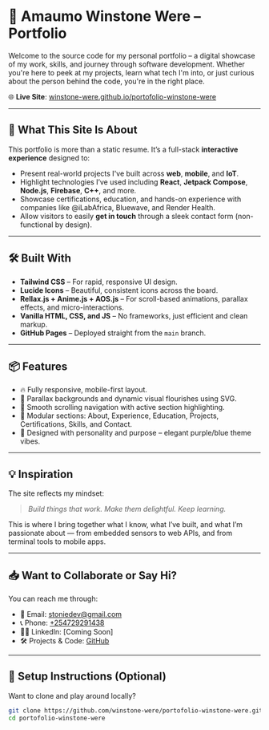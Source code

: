 # 🧠 Amaumo Winstone Were – Portfolio

Welcome to the source code for my personal portfolio – a digital showcase of my work, skills, and journey through software development. Whether you're here to peek at my projects, learn what tech I'm into, or just curious about the person behind the code, you're in the right place.

🌐 **Live Site**: [winstone-were.github.io/portofolio-winstone-were](https://winstone-were.github.io/portofolio-winstone-were)

---

## 🚀 What This Site Is About

This portfolio is more than a static resume. It’s a full-stack **interactive experience** designed to:

- Present real-world projects I've built across **web**, **mobile**, and **IoT**.
- Highlight technologies I’ve used including **React**, **Jetpack Compose**, **Node.js**, **Firebase**, **C++**, and more.
- Showcase certifications, education, and hands-on experience with companies like @iLabAfrica, Bluewave, and Render Health.
- Allow visitors to easily **get in touch** through a sleek contact form (non-functional by design).

---

## 🛠️ Built With

- **Tailwind CSS** – For rapid, responsive UI design.
- **Lucide Icons** – Beautiful, consistent icons across the board.
- **Rellax.js + Anime.js + AOS.js** – For scroll-based animations, parallax effects, and micro-interactions.
- **Vanilla HTML, CSS, and JS** – No frameworks, just efficient and clean markup.
- **GitHub Pages** – Deployed straight from the `main` branch.

---

## 📦 Features

- 🔥 Fully responsive, mobile-first layout.
- 🎨 Parallax backgrounds and dynamic visual flourishes using SVG.
- 🧭 Smooth scrolling navigation with active section highlighting.
- 🧾 Modular sections: About, Experience, Education, Projects, Certifications, Skills, and Contact.
- 🌌 Designed with personality and purpose – elegant purple/blue theme vibes.

---

## 💡 Inspiration

The site reflects my mindset:  
> *Build things that work. Make them delightful. Keep learning.*

This is where I bring together what I know, what I’ve built, and what I’m passionate about — from embedded sensors to web APIs, and from terminal tools to mobile apps.

---

## 📥 Want to Collaborate or Say Hi?

You can reach me through:
- 📧 Email: [stoniedev@gmail.com](mailto:stoniedev@gmail.com)
- 📞 Phone: [+254729291438](tel:+254729291438)
- 🧑‍💼 LinkedIn: [Coming Soon]
- 🛠️ Projects & Code: [GitHub](https://github.com/winstone-were)

---

## 🔧 Setup Instructions (Optional)

Want to clone and play around locally?

```bash
git clone https://github.com/winstone-were/portofolio-winstone-were.git
cd portofolio-winstone-were
